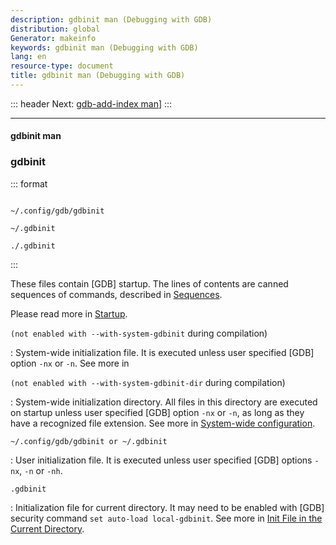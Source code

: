 ```yaml
---
description: gdbinit man (Debugging with GDB)
distribution: global
Generator: makeinfo
keywords: gdbinit man (Debugging with GDB)
lang: en
resource-type: document
title: gdbinit man (Debugging with GDB)
---
```

::: header
Next: [gdb-add-index man](gdb_002dadd_002dindex-man.html#gdb_002dadd_002dindex-man)]
:::

---

#### gdbinit man

### gdbinit

::: format

```format

~/.config/gdb/gdbinit

~/.gdbinit

./.gdbinit
```

:::

These files contain [GDB] startup. The lines of contents are canned sequences of commands, described in [Sequences](Sequences.html#Sequences).

Please read more in [Startup](Startup.html#Startup).

`(not enabled with --with-system-gdbinit` during compilation)

:   System-wide initialization file. It is executed unless user specified [GDB] option `-nx` or `-n`. See more in

`(not enabled with --with-system-gdbinit-dir` during compilation)

:   System-wide initialization directory. All files in this directory are executed on startup unless user specified [GDB] option `-nx` or `-n`, as long as they have a recognized file extension. See more in [System-wide configuration](System_002dwide-configuration.html#System_002dwide-configuration).

`~/.config/gdb/gdbinit or ~/.gdbinit`

:   User initialization file. It is executed unless user specified [GDB] options `-nx`, `-n` or `-nh`.

`.gdbinit`

:   Initialization file for current directory. It may need to be enabled with [GDB] security command `set auto-load local-gdbinit`. See more in [Init File in the Current Directory](Init-File-in-the-Current-Directory.html#Init-File-in-the-Current-Directory).

